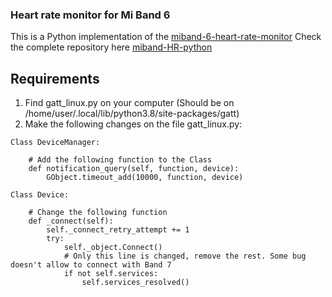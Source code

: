 ### Heart rate monitor for Mi Band 6

This is a Python implementation of the [miband-6-heart-rate-monitor](https://github.com/gzalo/miband-6-heart-rate-monitor)
Check the complete repository here [miband-HR-python](https://github.com/danielsousaoliveira/miband-HR-python)

## Requirements


1. Find gatt_linux.py on your computer (Should be on /home/user/.local/lib/python3.8/site-packages/gatt)
2. Make the following changes on the file gatt_linux.py:

```
Class DeviceManager:

    # Add the following function to the Class
    def notification_query(self, function, device):
        GObject.timeout_add(10000, function, device)

Class Device:

    # Change the following function 
    def _connect(self):
        self._connect_retry_attempt += 1
        try:
            self._object.Connect()
            # Only this line is changed, remove the rest. Some bug doesn't allow to connect with Band 7
            if not self.services:
                self.services_resolved()
```
